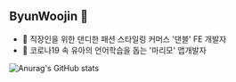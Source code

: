 ## ByunWoojin 👋

<!--
**Byunwoojin/Byunwoojin** is a ✨ _special_ ✨ repository because its `README.md` (this file) appears on your GitHub profile.

Here are some ideas to get you started:

- 🔭 I’m currently working on ...
- 🌱 I’m currently learning ...
- 👯 I’m looking to collaborate on ...
- 🤔 I’m looking for help with ...
- 💬 Ask me about ...
- 📫 How to reach me: ...
- 😄 Pronouns: ...
- ⚡ Fun fact: ...
-->
- 🎁 직장인을 위한 댄디한 패션 스타일링 커머스 '댄블' FE 개발자
- 🌱 코로나19 속 유아의 언어학습을 돕는 '마리모' 앱개발자

![Anurag's GitHub stats](https://github-readme-stats.vercel.app/api?username=Byunwoojin&show_icons=true&theme=buefy)


